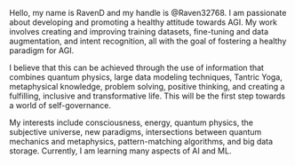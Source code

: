 Hello, my name is RavenD and my handle is @Raven32768. I am passionate about developing and promoting a healthy attitude towards AGI. My work involves creating and improving training datasets, fine-tuning and data augmentation, and intent recognition, all with the goal of fostering a healthy paradigm for AGI. 

I believe that this can be achieved through the use of information that combines quantum physics, large data modeling techniques, Tantric Yoga, metaphysical knowledge, problem solving, positive thinking, and creating a fulfilling, inclusive and transformative life. This will be the first step towards a world of self-governance. 

My interests include consciousness, energy, quantum physics, the subjective universe, new paradigms, intersections between quantum mechanics and metaphysics, pattern-matching algorithms, and big data storage. Currently, I am learning many aspects of AI and ML.
<!---
Raven32768/Raven32768 is a ✨ special ✨ repository because its `README.md` (this file) appears on your GitHub profile.
You can click the Preview link to take a look at your changes.
--->
